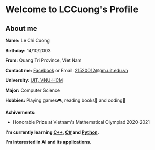 # Welcome to LCCuong's Profile



## About me

**Name:** Le Chi Cuong

**Birthday:** 14/10/2003

**From:** Quang Tri Province, Viet Nam

**Contact me:** [Facebook](https://www.facebook.com/chicuong.le.3781) or Email: [21520012@gm.uit.edu.vn]()

**University:** [UIT, VNU-HCM](https://en.uit.edu.vn/)

**Major:** Computer Science

**Hobbies:** Playing games:video_game:, reading books:book: and coding:woozy_face:

**Achivements:**
- Honorable Prize at Vietnam's Mathematical Olympiad 2020-2021

**I'm currently learning [C++](), [C#]() and [Python]().**

**I'm interested in AI and its applications.**

